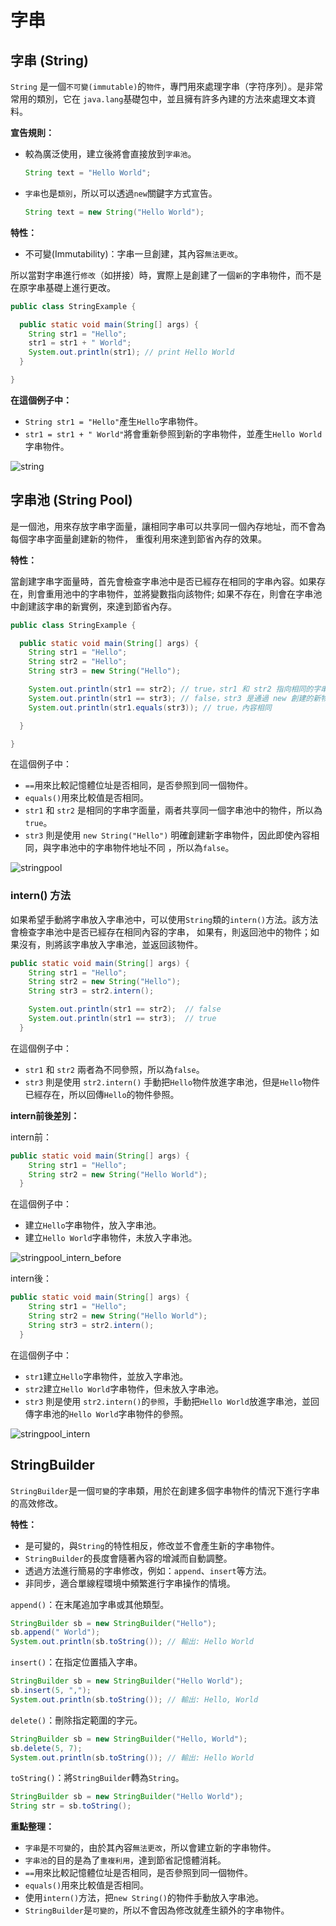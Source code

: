 # 字串

## 字串 (String)

`String` 是一個`不可變(immutable)`的`物件`，專門用來處理字串（字符序列）。是非常常用的類別，它在
`java.lang`基礎包中，並且擁有許多內建的方法來處理文本資料。

**宣告規則：**

- 較為廣泛使用，建立後將會直接放到`字串池`。
  ```java
  String text = "Hello World";
  ```

- `字串`也是`類別`，所以可以透過`new`關鍵字方式宣告。
  ```java
  String text = new String("Hello World");
  ```

**特性：**

- 不可變(Immutability)：字串一旦創建，其內容`無法更改`。

所以當對字串進行`修改`（如拼接）時，實際上是創建了一個`新`的字串物件，而不是在原字串基礎上進行更改。

```java
public class StringExample {

  public static void main(String[] args) {
    String str1 = "Hello";
    str1 = str1 + " World";
    System.out.println(str1); // print Hello World
  }

}
```
**在這個例子中：**

- `String str1 = "Hello"`產生`Hello`字串物件。
- `str1 = str1 + " World"`將會重新參照到新的字串物件，並產生`Hello World`字串物件。

![string](image/string.svg)

## 字串池 (String Pool)

是一個池，用來存放字串字面量，讓相同字串可以共享同一個內存地址，而不會為每個字串字面量創建新的物件，
重復利用來達到節省內存的效果。

**特性：**

當創建字串字面量時，首先會檢查字串池中是否已經存在相同的字串內容。如果存在，則會重用池中的字串物件，並將變數指向該物件;
如果不存在，則會在字串池中創建該字串的新實例，來達到節省內存。

```java
public class StringExample {

  public static void main(String[] args) {
    String str1 = "Hello";
    String str2 = "Hello";
    String str3 = new String("Hello");

    System.out.println(str1 == str2); // true，str1 和 str2 指向相同的字串池物件
    System.out.println(str1 == str3); // false，str3 是通過 new 創建的新物件，儲存在堆區
    System.out.println(str1.equals(str3)); // true，內容相同

  }

}
```

在這個例子中：

- `==`用來比較記憶體位址是否相同，是否參照到同一個物件。
- `equals()`用來比較值是否相同。
- `str1` 和 `str2` 是相同的字串字面量，兩者共享同一個字串池中的物件，所以為`true`。
- `str3` 則是使用 `new String("Hello")` 明確創建新字串物件，因此即使內容相同，與字串池中的字串物件地址不同
，所以為`false`。


![stringpool](image/stringpool.svg)

### intern() 方法

如果希望手動將字串放入字串池中，可以使用`String`類的`intern()`方法。該方法會檢查字串池中是否已經存在相同內容的字串，
如果有，則返回池中的物件；如果沒有，則將該字串放入字串池，並返回該物件。

```java
public static void main(String[] args) {
    String str1 = "Hello";
    String str2 = new String("Hello");
    String str3 = str2.intern();

    System.out.println(str1 == str2);  // false
    System.out.println(str1 == str3);  // true
  }
```

在這個例子中：

- `str1` 和 `str2` 兩者為不同參照，所以為`false`。
- `str3` 則是使用 `str2.intern()` 手動把`Hello`物件放進字串池，但是`Hello`物件已經存在，所以回傳`Hello`的物件參照。

**intern前後差別：**

intern前：

```java
public static void main(String[] args) {
    String str1 = "Hello";
    String str2 = new String("Hello World");
  }
```

在這個例子中：

- 建立`Hello`字串物件，放入字串池。
- 建立`Hello World`字串物件，未放入字串池。

![stringpool_intern_before](/image/stringpool_intern_before.svg)

intern後：

```java
public static void main(String[] args) {
    String str1 = "Hello";
    String str2 = new String("Hello World");
    String str3 = str2.intern();
  }
```

在這個例子中：

- `str1`建立`Hello`字串物件，並放入字串池。
- `str2`建立`Hello World`字串物件，但未放入字串池。
- `str3` 則是使用 `str2.intern()`的`參照`，手動把`Hello World`放進字串池，並回傳字串池的`Hello World`字串物件的參照。

![stringpool_intern](/image/stringpool_intern.svg)

## StringBuilder

`StringBuilder`是一個`可變`的字串類，用於在創建多個字串物件的情況下進行字串的高效修改。

**特性：**

- 是可變的，與`String`的特性相反，修改並不會產生新的字串物件。
- `StringBuilder`的長度會隨著內容的增減而自動調整。
- 透過方法進行簡易的字串修改，例如：`append`、`insert`等方法。
- 非同步，適合單線程環境中頻繁進行字串操作的情境。

`append()`：在末尾追加字串或其他類型。
```java
StringBuilder sb = new StringBuilder("Hello");
sb.append(" World");
System.out.println(sb.toString()); // 輸出: Hello World
```

`insert()`：在指定位置插入字串。
```java
StringBuilder sb = new StringBuilder("Hello World");
sb.insert(5, ",");
System.out.println(sb.toString()); // 輸出: Hello, World
```

`delete()`：刪除指定範圍的字元。
```java
StringBuilder sb = new StringBuilder("Hello, World");
sb.delete(5, 7);
System.out.println(sb.toString()); // 輸出: Hello World
```

`toString()`：將`StringBuilder`轉為`String`。
```java
StringBuilder sb = new StringBuilder("Hello World");
String str = sb.toString();
```

**重點整理：**

- `字串`是`不可變`的，由於其內容`無法更改`，所以會建立新的字串物件。
- `字串池`的目的是為了`重複利用`，達到節省記憶體消耗。
- `==`用來比較記憶體位址是否相同，是否參照到同一個物件。
- `equals()`用來比較值是否相同。
- 使用`intern()`方法，把`new String()`的物件手動放入字串池。
- `StringBuilder`是`可變的`，所以不會因為修改就產生額外的字串物件。